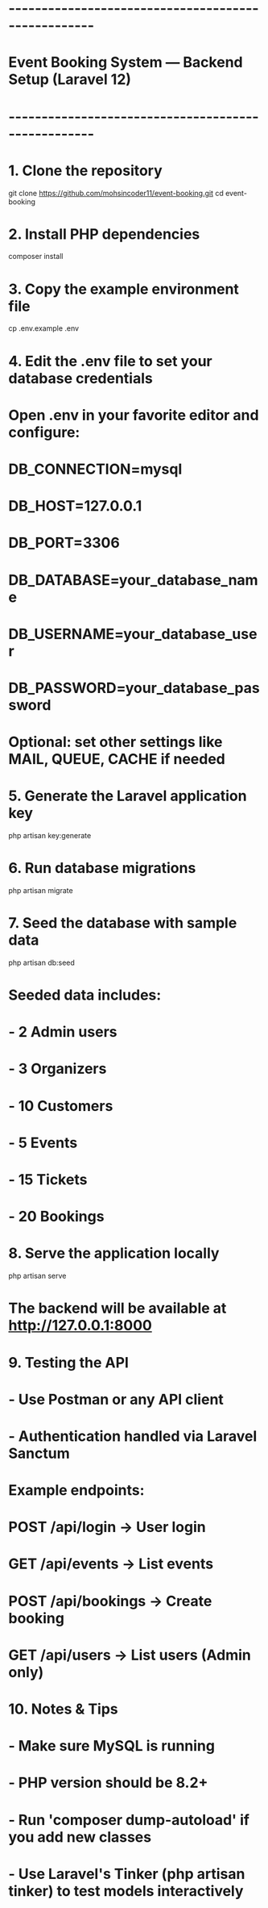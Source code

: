 # ---------------------------------------------------
# Event Booking System — Backend Setup (Laravel 12)
# ---------------------------------------------------

# 1. Clone the repository
git clone https://github.com/mohsincoder11/event-booking.git
cd event-booking

# 2. Install PHP dependencies
composer install

# 3. Copy the example environment file
cp .env.example .env

# 4. Edit the .env file to set your database credentials
# Open .env in your favorite editor and configure:
# DB_CONNECTION=mysql
# DB_HOST=127.0.0.1
# DB_PORT=3306
# DB_DATABASE=your_database_name
# DB_USERNAME=your_database_user
# DB_PASSWORD=your_database_password

# Optional: set other settings like MAIL, QUEUE, CACHE if needed

# 5. Generate the Laravel application key
php artisan key:generate

# 6. Run database migrations
php artisan migrate

# 7. Seed the database with sample data
php artisan db:seed
# Seeded data includes:
# - 2 Admin users
# - 3 Organizers
# - 10 Customers
# - 5 Events
# - 15 Tickets
# - 20 Bookings

# 8. Serve the application locally
php artisan serve
# The backend will be available at http://127.0.0.1:8000

# 9. Testing the API
# - Use Postman or any API client
# - Authentication handled via Laravel Sanctum
# Example endpoints:
#   POST   /api/login       -> User login
#   GET    /api/events      -> List events
#   POST   /api/bookings    -> Create booking
#   GET    /api/users       -> List users (Admin only)

# 10. Notes & Tips
# - Make sure MySQL is running
# - PHP version should be 8.2+
# - Run 'composer dump-autoload' if you add new classes
# - Use Laravel's Tinker (php artisan tinker) to test models interactively
